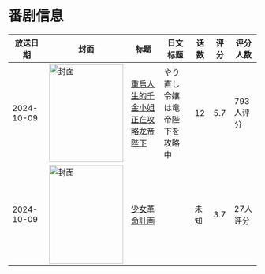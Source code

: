 # 番剧信息

|放送日期|封面|标题|日文标题|话数|评分|评分人数|
|---|---|---|---|---|---|---|
|2024-10-09|<img src="https://lain.bgm.tv/pic/cover/c/da/22/432597_d3pD7.jpg" alt="封面" style="width:150px;height:200px;object-fit:cover;">|[重启人生的千金小姐正在攻略龙帝陛下](https://bangumi.tv/subject/432597)|やり直し令嬢は竜帝陛下を攻略中|12|5.7|793人评分|
|2024-10-09|<img src="https://lain.bgm.tv/pic/cover/c/61/fc/507560_WaTwQ.jpg" alt="封面" style="width:150px;height:200px;object-fit:cover;">|[少女革命計画](https://bangumi.tv/subject/507560)||未知|3.7|27人评分|

